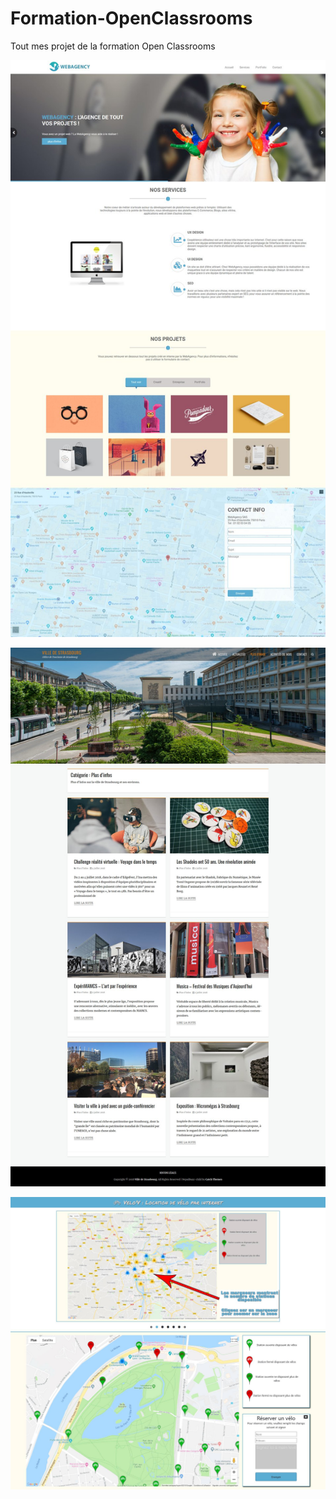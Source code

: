 # Formation-OpenClassrooms
Tout mes projet de la formation Open Classrooms

![Project WebAgency](preview-1.jpg)

![Project Strasbourg](preview-2.jpg)

![Project Velo'v](preview-3.jpg)
